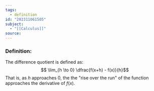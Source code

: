```yaml
---
tags:
  - definition
id: "202311061505"
subject:
  - "[[Calculus]]"
source:
---
```

### Definition:
The difference quotient is defined as:
$$ \lim_{h \to 0} \dfrac{f(x+h) - f(x)}{h}$$
That is, as $h$ approaches 0, the the "rise over the run" of the function approaches the derivative of $f(x)$.